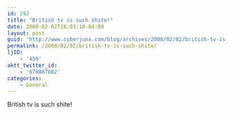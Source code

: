```yaml
---
id: 292
title: "British tv is such shite!"
date: 2008-02-02T16:03:10-04:00
layout: post
guid: 'http://www.cyberjunx.com/blog/archives/2008/02/02/british-tv-is-such-shite/'
permalink: /2008/02/02/british-tv-is-such-shite/
ljID:
    - '459'
aktt_twitter_id:
    - '670887082'
categories:
    - General
---
```


British tv is such shite!